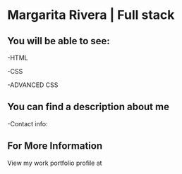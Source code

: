 # Margarita Rivera | Full stack

## You will be able to see:

-HTML

-CSS

-ADVANCED CSS


## You can find a description about me
-Contact info:


## For More Information
View my work portfolio profile at 
